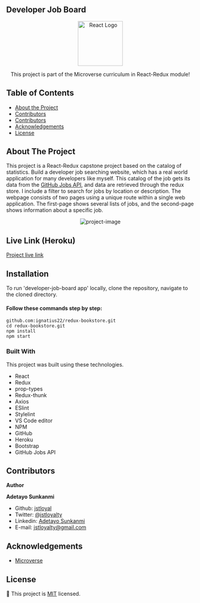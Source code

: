 ## Developer Job Board

<!--
*** Thanks for checking out this README Template. If you have a suggestion that would
*** make this better, please fork the repo and create a pull request or simply open
*** an issue with the tag "enhancement".
*** Thanks again! Now go create something AMAZING! :D
-->

<!-- PROJECT SHIELDS -->

<p align="center">
  <a href="https://github.com/ignatius22/redux-bookstore">
    <img src="https://storage.googleapis.com/blog-images-backup/1*3SVfBkNZI2f-sspiq59xcw.png" alt="React Logo" width="120" height="120">
  </a>

  <p align="center">
    This project is part of the Microverse curriculum in React-Redux module!
  </p>
</p>

<!-- TABLE OF CONTENTS -->

## Table of Contents

- [About the Project](#about-the-project)
- [Contributors](#Installation)
- [Contributors](#contributors)
- [Acknowledgements](#acknowledgements)
- [License](#license)

## About The Project

This project is a React-Redux capstone project based on the catalog of statistics. Build a developer job searching website, which has a real world application for many developers like myself. This catalog of the job gets its data from the [GitHub Jobs API](https://jobs.github.com/api), and data are retrieved through the redux store. I include a filter to search for jobs by location or description. The webpage consists of two pages using a unique route within a single web application. The first-page shows several lists of jobs, and the second-page shows information about a specific job.

<p align="center">
    <img src="src/assets/developer-job1.gif" alt="project-image" >
</p>

## Live Link  (Heroku)
[Project live link](https://developer-job-board.herokuapp.com/)

## Installation

To run 'developer-job-board app' locally, clone the repository, navigate to the cloned directory.

#### Follow these commands step by step:

```
github.com:ignatius22/redux-bookstore.git
cd redux-bookstore.git
npm install
npm start
```

### Built With

This project was built using these technologies.

- React
- Redux
- prop-types
- Redux-thunk
- Axios
- ESlint
- Stylelint
- VS Code editor
- NPM
- GitHub
- Heroku
- Bootstrap
- GitHub Jobs API

## Contributors

**Author**

​**Adetayo Sunkanmi**

- Github: [jstloyal](https://github.com/jstloyal)
- Twitter: [@jstloyalty](https://twitter.com/jstloyalty)
- Linkedin: [Adetayo Sunkanmi](https://www.linkedin.com/in/jstloyalty)
- E-mail: jstloyalty@gmail.com

<!-- ACKNOWLEDGEMENTS -->

## Acknowledgements

- [Microverse](https://www.microverse.org/)

## License

📝
This project is [MIT](https://opensource.org/licenses/MIT) licensed.
